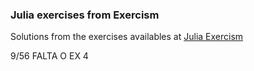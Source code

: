 ### Julia exercises from Exercism

Solutions from the exercises availables at <a href = "https://exercism.org/tracks/julia/exercises"> Julia Exercism </a>

9/56
FALTA O EX 4
